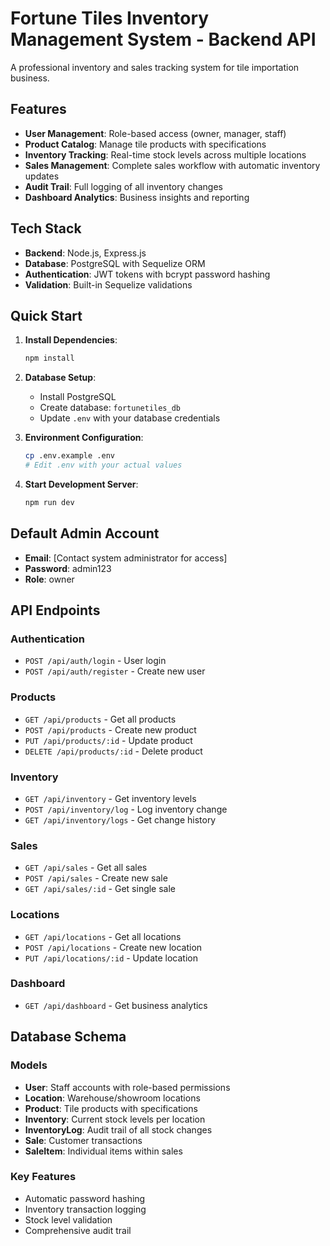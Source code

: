 # Fortune Tiles Inventory Management System - Backend API

A professional inventory and sales tracking system for tile importation business.

## Features

- **User Management**: Role-based access (owner, manager, staff)
- **Product Catalog**: Manage tile products with specifications
- **Inventory Tracking**: Real-time stock levels across multiple locations
- **Sales Management**: Complete sales workflow with automatic inventory updates
- **Audit Trail**: Full logging of all inventory changes
- **Dashboard Analytics**: Business insights and reporting

## Tech Stack

- **Backend**: Node.js, Express.js
- **Database**: PostgreSQL with Sequelize ORM
- **Authentication**: JWT tokens with bcrypt password hashing
- **Validation**: Built-in Sequelize validations

## Quick Start

1. **Install Dependencies**:
   ```bash
   npm install
   ```

2. **Database Setup**:
   - Install PostgreSQL
   - Create database: `fortunetiles_db`
   - Update `.env` with your database credentials

3. **Environment Configuration**:
   ```bash
   cp .env.example .env
   # Edit .env with your actual values
   ```

4. **Start Development Server**:
   ```bash
   npm run dev
   ```

## Default Admin Account

- **Email**: [Contact system administrator for access]
- **Password**: admin123
- **Role**: owner

## API Endpoints

### Authentication
- `POST /api/auth/login` - User login
- `POST /api/auth/register` - Create new user

### Products
- `GET /api/products` - Get all products
- `POST /api/products` - Create new product
- `PUT /api/products/:id` - Update product
- `DELETE /api/products/:id` - Delete product

### Inventory
- `GET /api/inventory` - Get inventory levels
- `POST /api/inventory/log` - Log inventory change
- `GET /api/inventory/logs` - Get change history

### Sales
- `GET /api/sales` - Get all sales
- `POST /api/sales` - Create new sale
- `GET /api/sales/:id` - Get single sale

### Locations
- `GET /api/locations` - Get all locations
- `POST /api/locations` - Create new location
- `PUT /api/locations/:id` - Update location

### Dashboard
- `GET /api/dashboard` - Get business analytics

## Database Schema

### Models
- **User**: Staff accounts with role-based permissions
- **Location**: Warehouse/showroom locations
- **Product**: Tile products with specifications
- **Inventory**: Current stock levels per location
- **InventoryLog**: Audit trail of all stock changes
- **Sale**: Customer transactions
- **SaleItem**: Individual items within sales

### Key Features
- Automatic password hashing
- Inventory transaction logging
- Stock level validation
- Comprehensive audit trail
